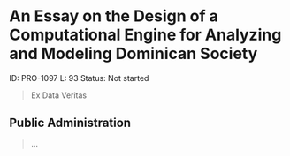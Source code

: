 # An Essay on the Design of a Computational Engine for Analyzing and Modeling Dominican Society

ID: PRO-1097
L: 93
Status: Not started

> Ex Data Veritas
> 

## Public Administration

> …
>